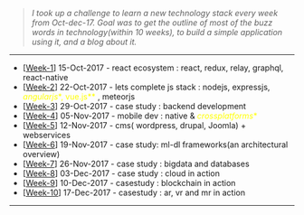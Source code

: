 
> *I took up a challenge to learn a new technology stack every week from Oct-dec-17. Goal was to get the outline of most of the buzz words in technology(within 10 weeks), to build a simple application using it, and a blog about it.*

*********************
* [[Week-1](https://github.com/gopala-kr/weekend-with-github/tree/master/Projects-Blogs/01-react-ecosystem)] 15-Oct-2017 - react ecosystem : react, redux, relay, graphql, react-native
* [[Week-2](https://github.com/gopala-kr/weekend-with-github/tree/master/Projects-Blogs/02-lets-complete-js-stack)] 22-Oct-2017 - lets complete js stack : nodejs, expressjs, <span style="color:yellow"> *angularjs**, vue.js** </span>, meteorjs
* [[Week-3](https://github.com/gopala-kr/weekend-with-github/tree/master/Projects-Blogs/03-backend-development)] 29-Oct-2017 - case study : backend development
* [[Week-4](https://github.com/gopala-kr/weekend-with-github/blob/master/Projects-Blogs/04-mobile-dev)] 05-Nov-2017 - mobile dev : native & <span style="color:yellow"> *crossplatforms** </span>
* [[Week-5](https://github.com/gopala-kr/weekend-with-github/tree/master/Projects-Blogs/05-opensource-cms)] 12-Nov-2017 - cms( wordpress, drupal, Joomla) + webservices
* [[Week-6](https://github.com/gopala-kr/weekend-with-github/tree/master/Projects-Blogs/06-ml-dl-frameworks)] 19-Nov-2017 - case study: ml-dl frameworks(an architectural overview) 
* [[Week-7](https://github.com/gopala-kr/weekend-with-github/tree/master/Projects-Blogs/07-bigdata-databases)] 26-Nov-2017 - case study : bigdata and databases
* [[Week-8](https://github.com/gopala-kr/weekend-with-github/tree/master/Projects-Blogs/08-cloud-in-action)] 03-Dec-2017 - case study : cloud in action
* [[Week-9](https://github.com/gopala-kr/weekend-with-github/blob/master/Projects-Blogs/09-blockchain-in-action)] 10-Dec-2017 - casestudy : blockchain in action
* [[Week-10](https://github.com/gopala-kr/weekend-with-github/tree/master/Projects-Blogs/10-AR-VR-MR-in-action)] 17-Dec-2017 - casestudy : ar, vr and mr in action
*********************
